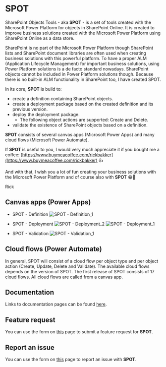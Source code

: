 # SPOT
SharePoint Objects Tools - aka **SPOT** - is a set of tools created with the Microsoft Power Platform for objects in SharePoint Online. It is created to improve business solutions created with the Microsoft Power Platform using SharePoint Online as a data store.

SharePoint is no part of the Microsoft Power Platform though SharePoint lists and SharePoint document libraries are often used when creating business solutions with this powerful platform. To have a proper ALM (Application Lifecycle Management) for important business solutions, using Power Platform solutions is a de facto standard nowadays. SharePoint objects cannot be included in Power Platform solutions though. Because there is no built-in ALM functionality in SharePoint too, I have created SPOT.

In its core, **SPOT** is build to:
* create a definition containing SharePoint objects.
* create a deployment package based on the created definition and its previous version.
* deploy the deployment package.
  * The following object actions are supported: Create and Delete.
* validate the existence of SharePoint objects based on a definition.

**SPOT** consists of several canvas apps (Microsoft Power Apps) and many cloud flows (Microsoft Power Automate).

If **SPOT** is useful to you, I would very much appreciate it if you bought me a coffee: [https://www.buymeacoffee.com/rickbakker](https://www.buymeacoffee.com/rickbakker) 👍

And with that, I wish you a lot of fun creating your business solutions with the Microsoft Power Platform and of course also with **SPOT** 😁👊

Rick

## Canvas apps (Power Apps)
* SPOT - Definition
![SPOT - Definition_1](https://github.com/formsandflows/SPOT/assets/35654198/0fb6cb5e-373f-4d4d-a83d-00d370007279)

* SPOT - Deployment
![SPOT - Deployment_2](https://github.com/formsandflows/SPOT/assets/35654198/04610028-21a1-407c-9dfe-b65c7917aa68)
![SPOT - Deployment_1](https://github.com/formsandflows/SPOT/assets/35654198/52a76146-7769-472c-bcfe-9fadb17ff1a2)

* SPOT - Validation
![SPOT - Validation_1](https://github.com/formsandflows/SPOT/assets/35654198/53874675-bff3-44f0-a546-86f18b770e14)

## Cloud flows (Power Automate)
In general, SPOT will consist of a cloud flow per object type and per object action (Create, Update, Delete and Validate). The available cloud flows depends on the version of SPOT. The first release of SPOT consists of 17 cloud flows. All cloud flows are called from a canvas app.

## Documentation
Links to documentation pages can be found [here](https://www.formsandflows.nl/redirects/spot-github-documentation).

## Feature request
You can use the form on [this](https://www.formsandflows.nl/redirects/spot-github-feature-request) page to submit a feature request for **SPOT**.

## Report an issue
You can use the form on [this](https://www.formsandflows.nl/redirects/spot-github-report-issue) page to report an issue with **SPOT**.


